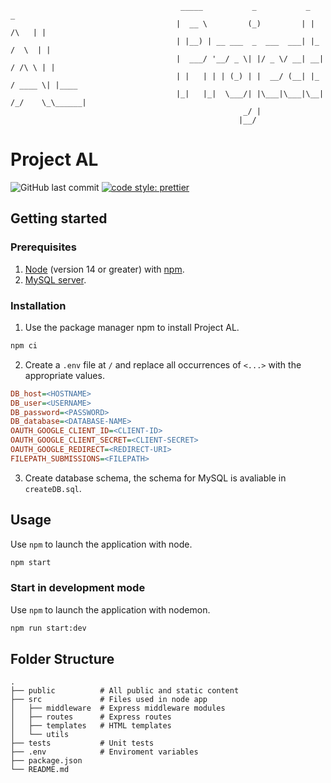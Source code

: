 ```
                                      _____           _           _              _      
                                     |  __ \         (_)         | |       /\   | |     
                                     | |__) | __ ___  _  ___  ___| |_     /  \  | |     
                                     |  ___/ '__/ _ \| |/ _ \/ __| __|   / /\ \ | |     
                                     | |   | | | (_) | |  __/ (__| |_   / ____ \| |____ 
                                     |_|   |_|  \___/| |\___|\___|\__| /_/    \_\______|
                                                    _/ |                                
                                                   |__/                                 
```
# Project AL
![GitHub last commit](https://img.shields.io/github/last-commit/KusinVitamin/Projekt-Hemsida)
[![code style: prettier](https://img.shields.io/badge/code_style-prettier-ff69b4.svg?style=flat)](https://github.com/prettier/prettier)

## Getting started

### Prerequisites
1. [Node](https://nodejs.org/) (version 14 or greater) with [npm](https://www.npmjs.com/).
2. [MySQL server](https://www.mysql.com/).

### Installation
1. Use the package manager npm to install Project AL.
```sh
npm ci
```

2. Create a `.env` file at `/` and replace all occurrences of `<...>` with the appropriate values.
```ini
DB_host=<HOSTNAME>
DB_user=<USERNAME>
DB_password=<PASSWORD>
DB_database=<DATABASE-NAME>
OAUTH_GOOGLE_CLIENT_ID=<CLIENT-ID>
OAUTH_GOOGLE_CLIENT_SECRET=<CLIENT-SECRET>
OAUTH_GOOGLE_REDIRECT=<REDIRECT-URI>
FILEPATH_SUBMISSIONS=<FILEPATH>
```

3. Create database schema, the schema for MySQL is avaliable in `createDB.sql`.

## Usage
Use `npm` to launch the application with node.
```sh
npm start
```

### Start in development mode
Use `npm` to launch the application with nodemon.
```sh
npm run start:dev
```

## Folder Structure
```
.
├── public          # All public and static content
├── src             # Files used in node app
│   ├── middleware  # Express middleware modules
│   ├── routes      # Express routes
│   ├── templates   # HTML templates
│   └── utils
├── tests           # Unit tests
├── .env            # Enviroment variables
├── package.json
└── README.md
```
